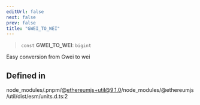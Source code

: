 ```yaml
---
editUrl: false
next: false
prev: false
title: "GWEI_TO_WEI"
---
```


> `const` **GWEI\_TO\_WEI**: `bigint`

Easy conversion from Gwei to wei

## Defined in

node\_modules/.pnpm/@ethereumjs+util@9.1.0/node\_modules/@ethereumjs/util/dist/esm/units.d.ts:2
